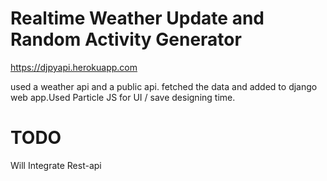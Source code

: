 # Realtime Weather Update and Random Activity Generator


https://djpyapi.herokuapp.com



used a weather api and a public api. fetched the data and added to django web app.Used 
Particle JS for UI / save designing time.

# TODO

Will Integrate Rest-api
